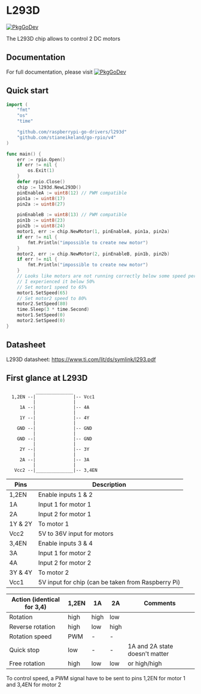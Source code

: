 # L293D

[![PkgGoDev](https://pkg.go.dev/badge/github.com/bbayszczak/raspberrypi-go-drivers/l293d)](https://pkg.go.dev/github.com/bbayszczak/raspberrypi-go-drivers/l293d)

The L293D chip allows to control 2 DC motors

## Documentation

For full documentation, please visit [![PkgGoDev](https://pkg.go.dev/badge/github.com/bbayszczak/raspberrypi-go-drivers/hcsr04)](https://pkg.go.dev/github.com/bbayszczak/raspberrypi-go-drivers/hcsr04)

## Quick start

```go
import (
	"fmt"
	"os"
	"time"

	"github.com/raspberrypi-go-drivers/l293d"
	"github.com/stianeikeland/go-rpio/v4"
)

func main() {
	err := rpio.Open()
	if err != nil {
		os.Exit(1)
	}
	defer rpio.Close()
	chip := l293d.NewL293D()
	pinEnableA := uint8(12) // PWM compatible
	pin1a := uint8(17)
	pin2a := uint8(27)

	pinEnableB := uint8(13) // PWM compatible
	pin1b := uint8(23)
	pin2b := uint8(24)
	motor1, err := chip.NewMotor(1, pinEnableA, pin1a, pin2a)
	if err != nil {
		fmt.Println("impossible to create new motor")
	}
	motor2, err := chip.NewMotor(2, pinEnableB, pin1b, pin2b)
	if err != nil {
		fmt.Println("impossible to create new motor")
	}
	// Looks like motors are not running correctly below some speed percentage
	// I experienced it below 50%
	// Set motor1 speed to 65%
	motor1.SetSpeed(65)
	// Set motor2 speed to 80%
	motor2.SetSpeed(80)
	time.Sleep(3 * time.Second)
	motor1.SetSpeed(0)
	motor2.SetSpeed(0)
}
```

## Datasheet

L293D datasheet: https://www.ti.com/lit/ds/symlink/l293.pdf

## First glance at L293D

```
           ______________
  1,2EN --|              |-- Vcc1
          |              |
     1A --|              |-- 4A
          |              |
     1Y --|              |-- 4Y
          |              |
    GND --|              |-- GND
          |              |
    GND --|              |-- GND
          |              |
     2Y --|              |-- 3Y
          |              |
     2A --|              |-- 3A
	      |              |
   Vcc2 --|______________|-- 3,4EN
```

  Pins    | Description
  --------|---------------------
  1,2EN   | Enable inputs 1 & 2
  1A      | Input 1 for motor 1
  2A      | Input 2 for motor 1
  1Y & 2Y | To motor 1
  Vcc2    | 5V to 36V input for motors
  3,4EN   | Enable inputs 3 & 4
  3A      | Input 1 for motor 2
  4A      | Input 2 for motor 2
  3Y & 4Y | To motor 2
  Vcc1    | 5V input for chip (can be taken from Raspberry Pi)


  Action (identical for 3,4)   | 1,2EN  | 1A   | 2A    | Comments
  -----------------------------|--------|------|-------|---------------------------------
  Rotation                     | high   | high | low   |
  Reverse rotation             | high   | low  | high  |
  Rotation speed               | PWM    | -    | -     |
  Quick stop                   | low    | -    | -     | 1A and 2A state doesn't matter
  Free rotation                | high   | low  | low   | or high/high


To control speed, a PWM signal have to be sent to pins 1,2EN for motor 1 and 3,4EN for motor 2